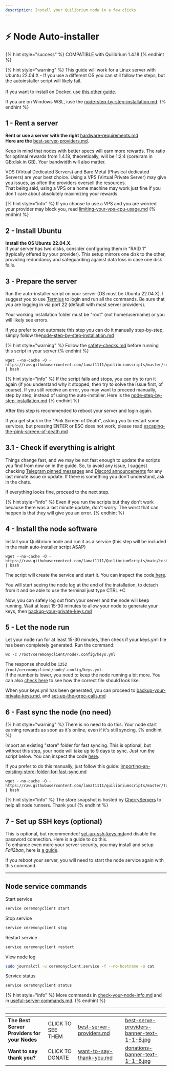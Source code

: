 ```yaml
---
description: Install your Quilibrium node in a few clicks
---
```


# ⚡ Node Auto-installer

{% hint style="success" %}
COMPATIBLE with Quilibrium 1.4.18
{% endhint %}

{% hint style="warning" %}
This guide will work for a Linux server with Ubuntu 22.04.X - If you use a different OS you can still follow the steps, but the autoinstaller script will likely fail.\
\
If you want to install on Docker, use [this other guide](https://docs.quilibrium.space/installation/installing-node/running-with-docker).

If you are on Windows WSL, iuse the [node-step-by-step-installation.md](tutorials/node-step-by-step-installation.md "mention").
{% endhint %}

## 1 - Rent a server

**Rent or use a server with the right**  [hardware-requirements.md](hardware-requirements.md "mention") \
**Here are the**  [best-server-providers.md](best-server-providers.md "mention").

Keep in mind that nodes with better specs will earn more rewards. The ratio for optimal rewards from 1.4.18, theoretically, will be 1:2:4 (core:ram in GB:disk in GB). Your bandwidth will also matter.

VDS (Virtual Dedicated Servers) and Bare Metal (Physical dedicated Servers) are your best choice. Using a VPS (Virtual Private Server) may give you issues, as often the providers oversell the resources.\
That being said, using a VPS or a home machine may work just fine if you don't care about absolutely maximizing your rewards.

{% hint style="info" %}
If you choose to use  a VPS and you are worried your provider may block you, read  [limiting-your-vps-cpu-usage.md](tutorials/limiting-your-vps-cpu-usage.md "mention")
{% endhint %}

## 2 - Install Ubuntu

**Install the OS Ubuntu 22.04.X.**\
If your server has two disks, consider configuring them in "RAID 1" (typically offered by your provider). This setup mirrors one disk to the other, providing redundancy and safeguarding against data loss in case one disk fails.

## 3 - Prepare the server

Run the auto-installer script on your server (OS must be Ubuntu 22.04.X). I suggest you to use [Termius](https://termius.com/) to login and run all the commands. Be sure that you are logging in via port 22 (default with most server providers).

Your working installation folder must be "root" (not home/username) or you will likely see errors.

If you prefer to not automate this step you can do it manually step-by-step, simply follow the[node-step-by-step-installation.md](tutorials/node-step-by-step-installation.md "mention")

{% hint style="warning" %}
Follow the [safety-checks.md](safety-checks.md "mention") before running this script in your server
{% endhint %}

```
wget --no-cache -O - https://raw.githubusercontent.com/lamat1111/quilibriumscripts/master/server_setup.sh | bash
```

{% hint style="info" %}
If the script fails and stops, you can try to run it again (if you understand why it stopped, then try to solve the issue first, of course). If you still receive an error, you may want to proceed manually, step by step, instead of using the auto-installer. Here is the [node-step-by-step-installation.md](tutorials/node-step-by-step-installation.md "mention")
{% endhint %}

After this step is recommended to reboot your server and login again.

If you get stuck in the "Pink Screen of Death", asking you to restart some services, but pressing ENTER or ESC does not work, please read [escaping-the-pink-screen-of-death.md](tutorials/escaping-the-pink-screen-of-death.md "mention")

## 3.1 - Check if everything is alright

Things change fast, and we may be not fast enough to update the scripts you find from now on in the guide. So, to avoid any issue, I suggest checking [Telegram pinned messages](https://t.me/quilibrium) and [Discord announcements](https://discord.gg/quilibrium) for any last minute issue or update. If there is something you don't understand, ask in the chats.

If everything looks fine, proceed to the next step.

{% hint style="info" %}
Even if you run the scripts but they don't work because there was a last minute update, don't worry. The worst that can happen is that they will give you an error.&#x20;
{% endhint %}

## 4 - Install the node software

Install your Quilibrium node and run it as a service (this step will be included in the main auto-installer script ASAP)

```
wget --no-cache -O - https://raw.githubusercontent.com/lamat1111/QuilibriumScripts/main/test/qnode_service_installer_newsource.sh | bash
```

The script will create the service and start it. You can inspect the code[ here](https://github.com/lamat1111/Quilibrium-Node-Auto-Installer/blob/1.4.18/qnode\_service\_installer).&#x20;

You will start seeing the node log at the end of the installation, to detach from it and be able to use the terminal just type CTRL +C

Now, you can safely log out from your server and the node will keep running. Wait at least 15-30 minutes to allow your node to generate your keys, then [backup-your-private-keys.md](backup-your-private-keys.md "mention")

## 5 - Let the node run

Let your node run for at least 15-30 minutes, then check if your keys.yml file has been completely generated. Run the command:

```
wc -c /root/ceremonyclient/node/.config/keys.yml
```

The response should be `1252 /root/ceremonyclient/node/.config/keys.yml`.\
If the number is lower, you need to keep the node running a bit more. You can also [check here](backup-your-private-keys.md#what-does-a-correct-keys.yml-file-look-like) to see how the correct file should look like.

When your keys.yml has been generated, you can proceed to [backup-your-private-keys.md](backup-your-private-keys.md "mention"), and [set-up-the-grpc-calls.md](set-up-the-grpc-calls.md "mention")

## 6 - Fast sync the node (no need)

{% hint style="warning" %}
There is no need to do this. Your node start earning rewards as soon as it's online, even if it's still syncing.
{% endhint %}

Import an existing "store" folder for fast syncing. This is optional, but without this step, your node will take up to 9 days to sync. Just run the script below. You can inspect the code [here](https://github.com/lamat1111/Quilibrium-Node-Auto-Installer/blob/main/store\_kickstart).

If you prefer to do this manually, just follow this guide: [importing-an-existing-store-folder-for-fast-sync.md](tutorials/importing-an-existing-store-folder-for-fast-sync.md "mention")

```
wget --no-cache -O - https://raw.githubusercontent.com/lamat1111/quilibriumscripts/master/tools/store_kickstart.sh | bash
```

{% hint style="info" %}
The store snapshot is hosted by [CherryServers](https://iri.quest/cherryservers) to help all node runners. Thank you!
{% endhint %}

## 7 - Set up SSH keys (optional)

This is optional, but recommended! [set-up-ssh-keys.md](set-up-ssh-keys.md "mention")and disable the password connection. Here is a guide to do this.\
To enhance even more your server security, you may install and setup _Fail2ban_, here is [a guide](https://www.digitalocean.com/community/tutorials/how-to-protect-ssh-with-fail2ban-on-ubuntu-20-04).

If you reboot your server, you will need to start the node service again with this command.

***

## Node service commands

Start service

```bash
service ceremonyclient start
```

Stop service

```bash
service ceremonyclient stop
```

Restart service

```bash
service ceremonyclient restart
```

View node log

```bash
sudo journalctl -u ceremonyclient.service -f --no-hostname -o cat
```

Service status

```bash
service ceremonyclient status
```

{% hint style="info" %}
More commands in  [check-your-node-info.md](check-your-node-info.md "mention") and in  [useful-server-commands.md](useful-server-commands.md "mention").
{% endhint %}

***

<table data-card-size="large" data-column-title-hidden data-view="cards" data-full-width="false"><thead><tr><th></th><th></th><th data-hidden data-card-target data-type="content-ref"></th><th data-hidden></th><th data-hidden data-card-cover data-type="files"></th></tr></thead><tbody><tr><td><strong>The Best Server Providers for your Nodes</strong></td><td>CLICK TO SEE THEM</td><td><a href="best-server-providers.md">best-server-providers.md</a></td><td></td><td><a href=".gitbook/assets/best-serve-providers-banner-text-1-1-B.jpg">best-serve-providers-banner-text-1-1-B.jpg</a></td></tr><tr><td><strong>Want to say thank you?</strong></td><td>CLICK TO DONATE</td><td><a href="want-to-say-thank-you.md">want-to-say-thank-you.md</a></td><td></td><td><a href=".gitbook/assets/donations-banner-text-1-1-B.jpg">donations-banner-text-1-1-B.jpg</a></td></tr></tbody></table>
